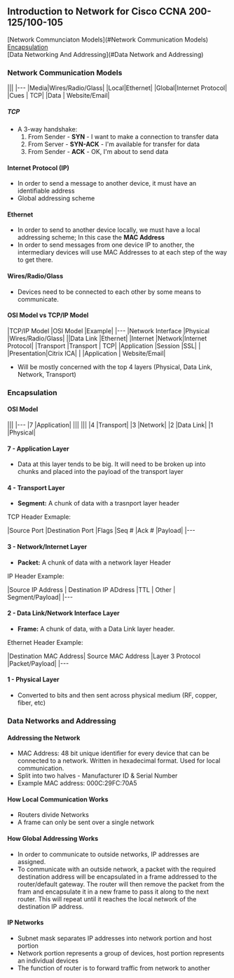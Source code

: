 ## Introduction to Network for Cisco CCNA 200-125/100-105
[Network Communciaton Models](#Network Communication Models)  
[Encapsulation](#Encapsulation)  
[Data Networking And Addressing](#Data Network and Addressing)  

### Network Communication Models

|||
|---
|Media|Wires/Radio/Glass|
|Local|Ethernet|
|Global|Internet Protocol|
|Cues | TCP|
|Data | Website/Email|


##### TCP
- A 3-way handshake:
  1. From Sender - **SYN** - I want to make a connection to transfer data
  2. From Server - **SYN-ACK** - I'm available for transfer for data
  3. From Sender - **ACK** - OK, I'm about to send data  

#### Internet Protocol (IP)
- In order to send a message to another device, it must have an identifiable address
- Global addressing scheme

#### Ethernet
 - In order to send to another device locally, we must have a local addressing scheme; In this case the **MAC Address**
 - In order to send messages from one device IP to another, the intermediary devices will use MAC Addresses to at each step of the way to get there.

#### Wires/Radio/Glass
 - Devices need to be connected to each other by some means to communicate.

#### OSI Model vs TCP/IP Model
|TCP/IP Model |OSI Model |Example|
|---
|Network Interface |Physical |Wires/Radio/Glass|
||Data Link |Ethernet|
|Internet |Network|Internet Protocol|
|Transport |Transport | TCP|
|Application |Session |SSL|
| |Presentation|Citrix ICA|
| |Application | Website/Email|
 - Will be mostly concerned with the top 4 layers (Physical, Data Link, Network, Transport)

### Encapsulation

#### OSI Model
 |||
 |---
 |7 |Application|
 |||
 |||
 |4 |Transport|
 |3 |Network|
 |2 |Data Link|
 |1 |Physical|

 #### 7 - Application Layer
  - Data at this layer tends to be big. It will need to be broken up into chunks and placed into the payload of the transport layer

#### 4 - Transport Layer
 - **Segment:** A chunk of data with a trasnport layer header  

TCP Header Exmaple:  

|Source Port |Destination Port |Flags |Seq # |Ack # |Payload|
|---

#### 3 - Network/Internet Layer
 - **Packet:** A chunk of data with a network layer Header

 IP Header Example:

 |Source IP Address | Destination IP ADdress |TTL | Other | Segment/Payload|
 |---

#### 2 - Data Link/Network Interface Layer
 - **Frame:** A chunk of data, with a Data Link layer header.

 Ethernet Header Example:

 |Destination MAC Address| Source MAC Address |Layer 3 Protocol |Packet/Payload|
 |---

#### 1 - Physical Layer  
 - Converted to bits and then sent across physical medium (RF, copper, fiber, etc)  

### Data Networks and Addressing  
#### Addressing the Network
 - MAC Address: 48 bit unique identifier for every device that can be connected to a network. Written in hexadecimal format. Used for local communication.
 - Split into two halves - Manufacturer ID & Serial Number
 - Example MAC address: 000C:29FC:70A5

#### How Local Communication Works
 - Routers divide Networks
  - A frame can only be sent over a single network

#### How Global Addressing Works
 - In order to communicate to outside networks, IP addresses are assigned.
 - To communicate with an outside network, a packet with the required destination address will be encapsulated in a frame addressed to the router/default gateway. The router will then remove the packet from the fram and encapsulate it in a new frame to pass it along to the next router. This will repeat until it reaches the local network of the destination IP address.

#### IP Networks
 - Subnet mask separates IP addresses into network portion and host portion
 - Network portion represents a group of devices, host portion represents an individual devices
 - The function of router is to forward traffic from network to another
